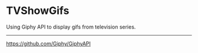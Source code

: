 # TVShowGifs
Using Giphy API to display gifs from television series.

---

https://github.com/Giphy/GiphyAPI
